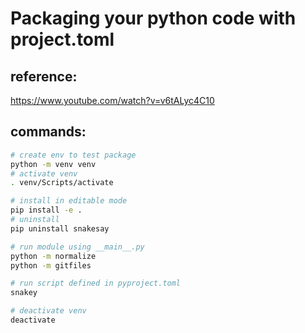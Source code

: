 # Packaging your python code with project.toml

## reference:

https://www.youtube.com/watch?v=v6tALyc4C10

## commands:

```bash
# create env to test package
python -m venv venv
# activate venv
. venv/Scripts/activate

# install in editable mode
pip install -e .
# uninstall 
pip uninstall snakesay

# run module using __main__.py
python -m normalize
python -m gitfiles

# run script defined in pyproject.toml
snakey

# deactivate venv
deactivate
```

